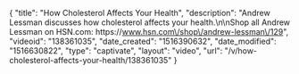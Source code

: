 {
    "title": "How Cholesterol Affects Your Health",
    "description": "Andrew Lessman discusses how cholesterol affects your health.\n\nShop all Andrew Lessman on HSN.com: https:\/\/www.hsn.com\/shop\/andrew-lessman\/129",
    "videoid": "138361035",
    "date_created": "1516390632",
    "date_modified": "1516630822",
    "type": "captivate",
    "layout": "video",
    "url": "\/v\/how-cholesterol-affects-your-health\/138361035"
}
